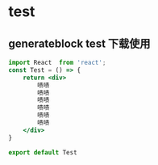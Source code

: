 # test

## generateblock test 下载使用

```jsx
import React  from 'react';
const Test = () => {
    return <div>
        啧啧
        啧啧
        啧啧
        啧啧
        啧啧
        啧啧
    </div>
}

export default Test
```
